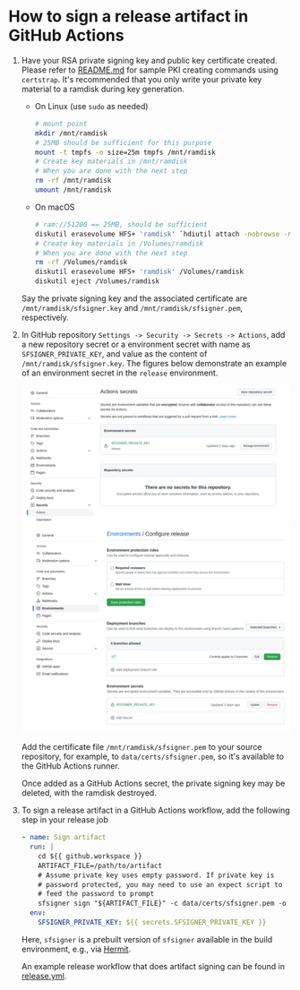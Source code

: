 # How to sign a release artifact in GitHub Actions

1. Have your RSA private signing key and public key certificate created.
Please refer to [README.md](../README.md#how-to-use) for sample PKI
creating commands using `certstrap`. It's recommended that you only
write your private key material to a ramdisk during key generation.

   - On Linux (use `sudo` as needed)

     ```bash
     # mount point
     mkdir /mnt/ramdisk
     # 25MB should be sufficient for this purpose
     mount -t tmpfs -o size=25m tmpfs /mnt/ramdisk
     # Create key materials in /mnt/ramdisk
     # When you are done with the next step
     rm -rf /mnt/ramdisk
     umount /mnt/ramdisk
     ```

   - On macOS

     ```bash
     # ram://51200 == 25MB, should be sufficient
     diskutil erasevolume HFS+ 'ramdisk' `hdiutil attach -nobrowse -nomount ram://51200`
     # Create key materials in /Volumes/ramdisk
     # When you are done with the next step
     rm -rf /Volumes/ramdisk
     diskutil erasevolume HFS+ 'ramdisk' /Volumes/ramdisk
     diskutil eject /Volumes/ramdisk
     ```

   Say the private signing key and the associated certificate are
   `/mnt/ramdisk/sfsigner.key` and `/mnt/ramdisk/sfsigner.pem`, respectively.

2. In GitHub repository `Settings -> Security -> Secrets -> Actions`,
add a new repository secret or a environment secret with name as
`SFSIGNER_PRIVATE_KEY`, and value as the content of
`/mnt/ramdisk/sfsigner.key`. The figures below demonstrate an example of
an environment secret in the `release` environment.

   ![GitHub Action Secrets](img/actionsecrets.png "GitHub Action Secrets")
   ![Environment Secrets](img/environmentsecret.png "Environment Secrets")

   Add the certificate file `/mnt/ramdisk/sfsigner.pem` to your source
   repository, for example, to `data/certs/sfsigner.pem`, so it's
   available to the GitHub Actions runner.

   Once added as a GitHub Actions secret, the private signing key may be
   deleted, with the ramdisk destroyed.

3. To sign a release artifact in a GitHub Actions workflow, add the following step in your release job

   ```yaml
   - name: Sign artifact
     run: |
       cd ${{ github.workspace }}
       ARTIFACT_FILE=/path/to/artifact
       # Assume private key uses empty password. If private key is
       # password protected, you may need to use an expect script to
       # feed the password to prompt
       sfsigner sign "${ARTIFACT_FILE}" -c data/certs/sfsigner.pem -o "${ARTIFACT_FILE}.sig" 
     env:
       SFSIGNER_PRIVATE_KEY: ${{ secrets.SFSIGNER_PRIVATE_KEY }}
    ```

    Here, `sfsigner` is a prebuilt version of `sfsigner` available in
    the build environment, e.g., via
    [Hermit](https://github.com/cashapp/hermit).

    An example release workflow that does artifact signing can be found
    in
    [release.yml](https://github.com/syncom/sf-signer/blob/cc88ae04208e195a3a97441ce338e3d2b9413abb/.github/workflows/release.yml#L56-L66).
